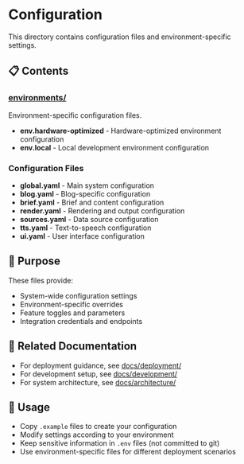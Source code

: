 # Configuration

This directory contains configuration files and environment-specific settings.

## 📋 Contents

### [environments/](./environments/)
Environment-specific configuration files.

- **env.hardware-optimized** - Hardware-optimized environment configuration
- **env.local** - Local development environment configuration

### Configuration Files
- **global.yaml** - Main system configuration
- **blog.yaml** - Blog-specific configuration
- **brief.yaml** - Brief and content configuration
- **render.yaml** - Rendering and output configuration
- **sources.yaml** - Data source configuration
- **tts.yaml** - Text-to-speech configuration
- **ui.yaml** - User interface configuration

## 🎯 Purpose

These files provide:
- System-wide configuration settings
- Environment-specific overrides
- Feature toggles and parameters
- Integration credentials and endpoints

## 🔗 Related Documentation

- For deployment guidance, see [docs/deployment/](../docs/deployment/)
- For development setup, see [docs/development/](../docs/development/)
- For system architecture, see [docs/architecture/](../docs/architecture/)

## 📝 Usage

- Copy `.example` files to create your configuration
- Modify settings according to your environment
- Keep sensitive information in `.env` files (not committed to git)
- Use environment-specific files for different deployment scenarios
